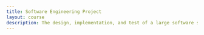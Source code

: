 ```yaml
---
title: Software Engineering Project
layout: course
description: The design, implementation, and test of a large software system, using a team approach.
---
```

